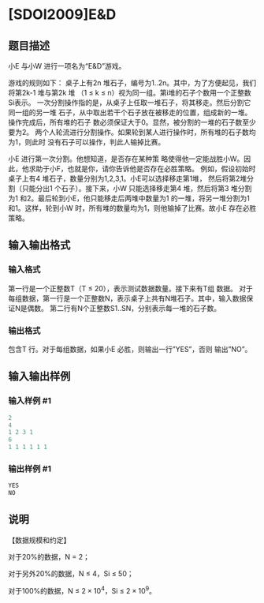 # [SDOI2009]E&amp;D

## 题目描述

小E 与小W 进行一项名为“E&D”游戏。

游戏的规则如下： 桌子上有2n 堆石子，编号为1..2n。其中，为了方便起见，我们将第2k-1 堆与第2k 堆 （1 ≤ k ≤ n）视为同一组。第i堆的石子个数用一个正整数Si表示。 一次分割操作指的是，从桌子上任取一堆石子，将其移走。然后分割它同一组的另一堆 石子，从中取出若干个石子放在被移走的位置，组成新的一堆。操作完成后，所有堆的石子 数必须保证大于0。显然，被分割的一堆的石子数至少要为2。 两个人轮流进行分割操作。如果轮到某人进行操作时，所有堆的石子数均为1，则此时 没有石子可以操作，判此人输掉比赛。

小E 进行第一次分割。他想知道，是否存在某种策 略使得他一定能战胜小W。因此，他求助于小F，也就是你，请你告诉他是否存在必胜策略。 例如，假设初始时桌子上有4 堆石子，数量分别为1,2,3,1。小E可以选择移走第1堆， 然后将第2堆分割（只能分出1 个石子）。接下来，小W 只能选择移走第4 堆，然后将第3 堆分割为1 和2。最后轮到小E，他只能移走后两堆中数量为1 的一堆，将另一堆分割为1 和1。这样，轮到小W 时，所有堆的数量均为1，则他输掉了比赛。故小E 存在必胜策略。

## 输入输出格式

### 输入格式

第一行是一个正整数T（T ≤ 20），表示测试数据数量。接下来有T组 数据。 对于每组数据，第一行是一个正整数N，表示桌子上共有N堆石子。其中，输入数据保 证N是偶数。 第二行有N个正整数S1..SN，分别表示每一堆的石子数。

### 输出格式

包含T 行。对于每组数据，如果小E 必胜，则输出一行”YES”，否则 输出”NO”。

## 输入输出样例

### 输入样例 #1

```cpp
2
4
1 2 3 1
6
1 1 1 1 1 1
```


### 输出样例 #1

```cpp
YES
NO

```
## 说明

【数据规模和约定】

对于20%的数据，N = 2；

对于另外20%的数据，N ≤ 4，Si ≤ 50；

对于100%的数据，N ≤ $2×10^4$，Si ≤ $2×10^9$。

